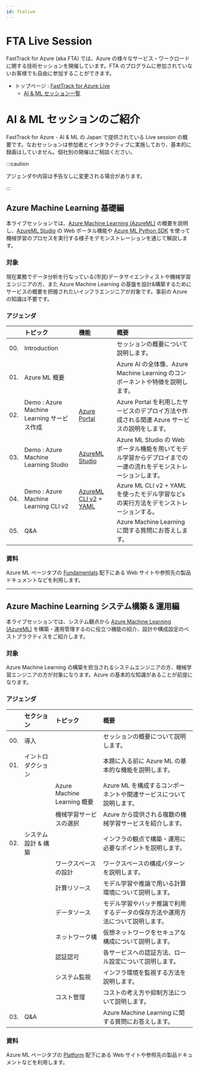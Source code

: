 ```yaml
---
id: ftalive
---
```


# FTA Live Session
FastTrack for Azure (aka FTA) では、Azure の様々なサービス・ワークロードに関する技術セッションを開催しています。FTA のプログラムに参加されていないお客様でも自由に参加することができます。

- トップページ : [FastTrack for Azure Live](https://fasttrack.azure.com/live)
    - [AI & ML セッション一覧](https://fasttrack.azure.com/live/category/AI%20&%20ML)

# AI & ML セッションのご紹介
FastTrack for Azure - AI & ML の Japan で提供されている Live session の概要です。なおセッションは参加者とインタラクティブに実施しており、基本的に録画はしていません。個社別の開催はご相談ください。

:::caution

アジェンダや内容は予告なしに変更される場合があります。

:::

## Azure Machine Learning 基礎編

本ライブセッションでは、[Azure Machine Learning (AzureML)](https://docs.microsoft.com/azure/machine-learning/overview-what-is-azure-machine-learning) の概要を説明し、[AzureML Studio](https://docs.microsoft.com/azure/machine-learning/overview-what-is-machine-learning-studio) の Web ポータル機能や [Azure ML Python SDK](https://docs.microsoft.com/ja-JP/python/api/overview/azure/ml/?view=azure-ml-py) を使って機械学習のプロセスを実行する様子をデモンストレーションを通じて解説します。

### 対象
現在業務でデータ分析を行なっている(市民)データサイエンティストや機械学習エンジニアの方、また Azure Machine Learning の基盤を設計&構築するためにサービスの概要を把握されたいインフラエンジニアが対象です。事前の Azure の知識は不要です。


### アジェンダ

|     | トピック  | 機能 | 概要  
| :-- | :----- | :-----  | :-----
| 00. | Introduction  |     | セッションの概要について説明します。
| 01. | Azure ML 概要  |     | Azure AI の全体像、Azure Machine Learning のコンポーネントや特徴を説明します。
| 02. | Demo : Azure Machine Learning サービス作成 |[Azure Portal](http://portal.azure.com/) | Azure Portal を利用したサービスのデプロイ方法や作成される関連 Azure サービスの説明をします。
| 03. | Demo : Azure Machine Learning Studio | [AzureML Studio](https://ml.azure.com/) | Azure ML Studio の Web ポータル機能を用いてモデル学習からデプロイまでの一連の流れをデモンストレーションします。
| 04. | Demo : Azure Machine Learning CLI v2 | [AzureML CLI v2](https://docs.microsoft.com/en-us/cli/azure/ml?view=azure-cli-latests) + [YAML](https://docs.microsoft.com/en-us/azure/machine-learning/reference-yaml-overview) | Azure ML CLI v2 + YAML を使ったモデル学習などsの実行方法をデモンストレーションする。
| 05. |Q&A        || Azure Machine Learning に関する質問にお答えします。

### 資料

Azure ML ページタブの [Fundamentals](../azureml/fundamentals/azureml-basic) 配下にある Web サイトや参照先の製品ドキュメントなどを利用します。

---

## Azure Machine Learning システム構築 & 運用編

本ライブセッションでは、システム観点から [Azure Machine Learning (AzureML)](https://docs.microsoft.com/azure/machine-learning/overview-what-is-azure-machine-learning) を構築・運用管理するのに役立つ機能の紹介、設計や構成設定のベストプラクティスをご紹介します。

### 対象
Azure Machine Learning の構築を担当されるシステムエンジニアの方、機械学習エンジニアの方が対象になります。Azure の基本的な知識があることが前提になります。



### アジェンダ


|     | セクション  | トピック | 概要   
| :-- | :----- | :-----  | :-----
| 00. | 導入           |            | セッションの概要について説明します。
| 01. | イントロダクション |            | 本題に入る前に Azure ML の基本的な機能を説明します。
|     |               | Azure Machine Learning 概要| Azure ML を構成するコンポーネントや関連サービスについて説明します。
|     |               | 機械学習サービスの選択 | Azure から提供される複数の機械学習サービスを紹介します。
| 02. | システム設計 & 構築 |            | インフラの観点で構築・運用に必要なポイントを説明します。
|     |               | ワークスペースの設計 | ワークスペースの構成パターンを説明します。
|     |               | 計算リソース  | モデル学習や推論で用いる計算環境について説明します。
|     |               | データソース  | モデル学習やバッチ推論で利用するデータの保存方法や運用方法について説明します。
|     |               | ネットワーク構 | 仮想ネットワークをセキュアな構成について説明します。
|     |               | 認証認可     |各サービスへの認証方法、ロール設定について説明します。
|     |               | システム監視  | インフラ環境を監視する方法を説明します。
|     |               | コスト管理   | コストの考え方や抑制方法について説明します。
| 03. |Q&A            |            | Azure Machine Learning に関する質問にお答えします。

### 資料

Azure ML ページタブの [Platform](../azureml/platform/select-ai-services) 配下にある Web サイトや参照先の製品ドキュメントなどを利用します。



